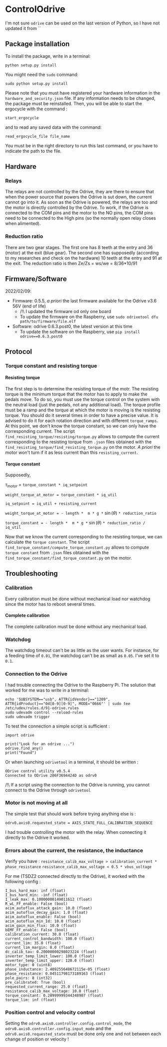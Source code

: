 # ControlOdrive
I'm not sure `odrive` can be used on the last version of Python, so I have not updated it from ``
## Package installation
To install the package, write in a terminal:
```commandline
python setup.py install
```
You might need the `sudo` command:
```commandline
sudo python setup.py install
```
Please note that you must have registered your hardware information in the `hardware_and_security.json` file.
If any information needs to be changed, the package must be reinstalled.
Then, you will be able to start the ergocycle with the command :
```commandline
start_ergocycle
```
and to read any saved data with the command:
```commandline
read_ergocycle_file file_name
```
You must be in the right directory to run this last command, or you have to indicate the path to the file.
## Hardware
### Relays
The relays are not controlled by the Odrive, they are there to ensure that when the power source that powers the Odrive is sut down, the current cannot go into it.
As soon as the Odrive is powered, the relays are too and the motor is directly controlled by the Odrive.
To work, if the Odrive is connected to the COM pins and the motor to the NO pins,
the COM pins need to be connected to the High pins (so the normally open relay closes when alimented).
### Reduction ratio
There are two gear stages. The first one has 8 teeth at the entry and 36 (motor) at the exit (blue gear).
The second one has supposedly (according to my researches and check on the hardware) 10 teeth at the entry and 91 at the exit. 
The reduction ratio is then Ze/Zs = ws/we = 8/36*10/91
## Firmware/Software
2022/02/09:
- Firmware: 0.5.5, *a priori* the last firmware available for the Odrive v3.6 56V (end of life)
  - /!\ I updated the firmware od only one board
  - To update the firmware on the Raspberry, use `sudo odrivetool dfu path/to/firmware/file.elf`
- Software: odrive 0.6.3.post0, the latest version at this time
  - To update the software on the Raspberry, use `pip install odrive==0.6.3.post0`
## Protocol
### Torque constant and resisting torque
#### Resisting torque
The first step is to determine the resisting torque of the motr. The resisting torque is the minimum torque that the
motor has to apply to make the pedals move.
To do so, you must use the torque control on the system with the neutral load (just the pedals, not any additional
load). The torque profile must be a ramp and the torque at which the motor is moving is the resisting torque. You 
should do it several times in order to have a precise value. It is advised to do it for each rotation direction and with
different `torque_ramps`.
At this point, we don't know the torque constant, so we can only have the corresponding current.
The script `find_resisting_torque/resisting/torque.py` allows to compute the current corresponding to the resisting
torque from `.json` files obtained with the `find_resisting_torque/find_resisting_torque.py` on the motor. _A priori_
the motor won't turn if it as less current than this `resisting_current`.
#### Torque constant
Supposedly,

$\tau_{motor}$ = `torque_constant * iq_setpoint`

`weight_torque_at_motor = torque_constant * iq_util`

`iq_setpoint = iq_util + resisting_current`

`weight_torque_at_motor = - length *  m * g *` $\sin (\theta)$ `* reduction_ratio`

`torque_constant = - length *  m * g *` $\sin (\theta)$ `* reduction_ratio / iq_util`

Now that we know the current corresponding to the resisting torque, we can calculate the `torque constant`. The script 
`find_torque_constant/compute_torque_constant.py` allows to compute `torque constant` from `.json` files obtained with
the `find_torque_constant/find_torque_constant.py` on the motor.
## Troubleshooting
### Calibration
Every calibration must be done without mechanical load nor watchdog since the motor has to reboot several times.
#### Complete calibration
The complete calibration must be done without any mechanical load.
### Watchdog
The watchdog timeout can't be as little as the user wants.
For instance, for a feeding time of `0.01`, the watchdog can't be as small as `0.05`.
I've set it to `0.1`.
### Connection to the Odrive
I had trouble connecting the Odrive to the Raspberry Pi. The solution that worked for me was to write in a terminal:
```
echo 'SUBSYSTEM=="usb", ATTR{idVendor}=="1209", ATTR{idProduct}=="0d[0-9][0-9]", MODE="0666"' | sudo tee /etc/udev/rules.d/91-odrive.rules
sudo udevadm control --reload-rules
sudo udevadm trigger
```
To test the connection a simple script is sufficient :
```
import odrive

print("Look for an odrive ...")
odrive.find_any()
print("Found")
```
Or when launching `odrivetool` in a terminal, it should be written :
```
ODrive control utility v0.5.4
Connected to ODrive 206F3694424D as odrv0
```
/!\ If a script using the connection to the Odrive is running, you cannot connect to the Odrive through `odrivetool`
### Motor is not moving at all
The simple test that should work before trying anything else is :
```
odrv0.axis0.requested_state = AXIS_STATE_FULL_CALIBRATION_SEQUENCE
```
I had trouble controlling the motor with the relay. When connecting it directly to the Odrive it worked.
### Errors about the current, the resistance, the inductance
Verify you have :
`resistance_calib_max_voltage > calibration_current * phase_resistance`
`resistance_calib_max_voltage < 0.5 * vbus_voltage`

For me (TSDZ2 connected directly to the Odrive), it worked with the following config :
```
I_bus_hard_max: inf (float)
I_bus_hard_min: -inf (float)
I_leak_max: 0.10000000149011612 (float)
R_wL_FF_enable: False (bool)
acim_autoflux_attack_gain: 10.0 (float)
acim_autoflux_decay_gain: 1.0 (float)
acim_autoflux_enable: False (bool)
acim_autoflux_min_Id: 10.0 (float)
acim_gain_min_flux: 10.0 (float)
bEMF_FF_enable: False (bool)
calibration_current: 30.0 (float)
current_control_bandwidth: 100.0 (float)
current_lim: 35.0 (float)
current_lim_margin: 8.0 (float)
dc_calib_tau: 0.20000000298023224 (float)
inverter_temp_limit_lower: 100.0 (float)
inverter_temp_limit_upper: 120.0 (float)
motor_type: 0 (uint8)
phase_inductance: 2.409255648672115e-05 (float)
phase_resistance: 0.04511798173189163 (float)
pole_pairs: 8 (int32)
pre_calibrated: True (bool)
requested_current_range: 25.0 (float)
resistance_calib_max_voltage: 10.0 (float)
torque_constant: 0.20999999344348907 (float)
torque_lim: inf (float)
```
### Position control and velocity control
Setting the `odrv0.axis0.controller.config.control_mode`, the `odrv0.axis0.controller.config.input_mode` and the 
`odrv0.axis0.requested_state` must be done only one and not between each change of position or velocity !